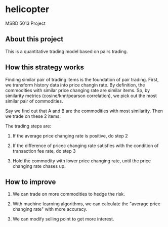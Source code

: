 # helicopter
MSBD 5013 Project

## About this project
This is a quantitative trading model based on pairs trading. 

## How this strategy works

Finding similar pair of trading items is the foundation of pair trading. First, we transform history data into price changin rate. By definition, the commodities with similar price changing rate are similar items. Sp, by similarity metrics (cosine/knn/pearson correlation), we pick out the most similar pair of commodities.


Say we find out that A and B are the commodities with most similarity. Then we trade on these 2 items.

The trading steps are:

1. If the average price changing rate is positive, do step 2

2. If the difference of pricec changing rate satisfies with the condition of transaction fee rate, do step 3

3. Hold the commodity with lower price changing rate, until the price changing rate chases up.

## How to improve

1. We can trade on more commodities to hedge the risk.

2. With machine learning algorithms, we can calculate the "average price changing rate" with more accuracy.

3. We can modify selling point to get more interest.

